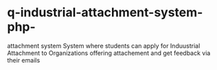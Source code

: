 # q-industrial-attachment-system-php-
attachment system
System where students can apply for Induustrial Attachment to Organizations offering attachement and get feedback via their emails
